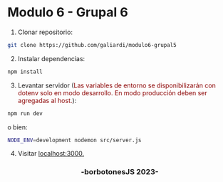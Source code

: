 # Modulo 6 - Grupal 6

1. Clonar repositorio:

```sh
git clone https://github.com/galiardi/modulo6-grupal5
```

2. Instalar dependencias:

```sh
npm install
```

3. Levantar servidor (<span style="color: darkred;">Las variables de entorno se disponibilizarán con dotenv solo en modo desarrollo. En modo producción deben ser agregadas al host.</span>):

```sh
npm run dev
```

o bien:

```sh
NODE_ENV=development nodemon src/server.js
```

4. Visitar <a href="http://localhost:3000" target="_blank">localhost:3000.</a>

<h3 align="center">-borbotonesJS 2023-</h3>
